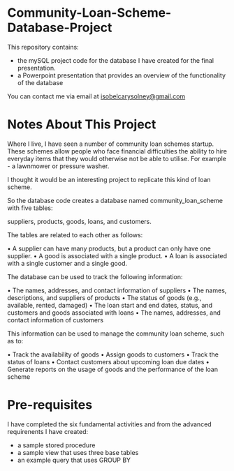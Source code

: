 # Community-Loan-Scheme-Database-Project

This repository contains: 

* the mySQL project code for the database I have created for the final presentation.
* a Powerpoint presentation that provides an overview of the functionality of the database


You can contact me via email at isobelcarysolney@gmail.com

# Notes About This Project

Where I live, I have seen a number of community loan schemes startup. These schemes allow people who face financial difficulties the ability to hire everyday items that they would otherwise not be able to utilise.  For example - a lawnmower or pressure washer. 

I thought it would be an interesting project to replicate this kind of loan scheme.

So the database code creates a database named community_loan_scheme with five tables: 

suppliers, products, goods, loans, and customers. 

The tables are related to each other as follows:

•	A supplier can have many products, but a product can only have one supplier.
•	A good is associated with a single product.
•	A loan is associated with a single customer and a single good.

The database can be used to track the following information:

•	The names, addresses, and contact information of suppliers
•	The names, descriptions, and suppliers of products
•	The status of goods (e.g., available, rented, damaged)
•	The loan start and end dates, status, and customers and goods associated with loans
•	The names, addresses, and contact information of customers

This information can be used to manage the community loan scheme, such as to:

•	Track the availability of goods
•	Assign goods to customers
•	Track the status of loans
•	Contact customers about upcoming loan due dates
•	Generate reports on the usage of goods and the performance of the loan scheme

# Pre-requisites

I have completed the six fundamental activities and from the advanced requirenents I have created:

* a sample stored procedure
* a sample view that uses three base tables
* an example query that uses GROUP BY
